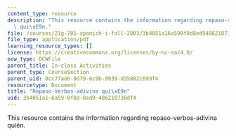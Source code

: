 ```yaml
---
content_type: resource
description: "This resource contains the information regarding repaso-verbos-adivina\
  \ qui\xE9n."
file: /courses/21g-701-spanish-i-fall-2003/3b4051a16a590f8d8ed9486218738df4_MIT21G_701F03_3verbos.pdf
file_type: application/pdf
learning_resource_types: []
license: https://creativecommons.org/licenses/by-nc-sa/4.0/
ocw_type: OCWFile
parent_title: In-class Activities
parent_type: CourseSection
parent_uid: 0cc77aeb-9d79-6c9b-9939-d35082c099f4
resourcetype: Document
title: "Repaso-Verbos-adivina qui\xE9n"
uid: 3b4051a1-6a59-0f8d-8ed9-486218738df4
---
```

This resource contains the information regarding repaso-verbos-adivina quién.